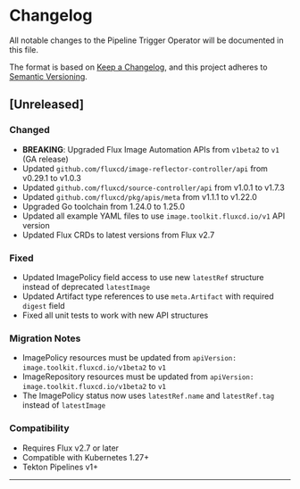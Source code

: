 # Changelog

All notable changes to the Pipeline Trigger Operator will be documented in this file.

The format is based on [Keep a Changelog](https://keepachangelog.com/en/1.0.0/),
and this project adheres to [Semantic Versioning](https://semver.org/spec/v2.0.0.html).

## [Unreleased]

### Changed
- **BREAKING**: Upgraded Flux Image Automation APIs from `v1beta2` to `v1` (GA release)
- Updated `github.com/fluxcd/image-reflector-controller/api` from v0.29.1 to v1.0.3
- Updated `github.com/fluxcd/source-controller/api` from v1.0.1 to v1.7.3
- Updated `github.com/fluxcd/pkg/apis/meta` from v1.1.1 to v1.22.0
- Upgraded Go toolchain from 1.24.0 to 1.25.0
- Updated all example YAML files to use `image.toolkit.fluxcd.io/v1` API version
- Updated Flux CRDs to latest versions from Flux v2.7

### Fixed
- Updated ImagePolicy field access to use new `latestRef` structure instead of deprecated `latestImage`
- Updated Artifact type references to use `meta.Artifact` with required `digest` field
- Fixed all unit tests to work with new API structures

### Migration Notes
- ImagePolicy resources must be updated from `apiVersion: image.toolkit.fluxcd.io/v1beta2` to `v1`
- ImageRepository resources must be updated from `apiVersion: image.toolkit.fluxcd.io/v1beta2` to `v1`
- The ImagePolicy status now uses `latestRef.name` and `latestRef.tag` instead of `latestImage`

### Compatibility
- Requires Flux v2.7 or later
- Compatible with Kubernetes 1.27+
- Tekton Pipelines v1+

---

